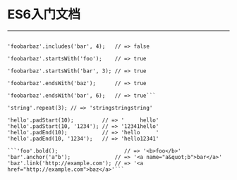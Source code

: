 # ES6入门文档

--------------------------------------
```'foobarbaz'.includes('bar');      // => true

'foobarbaz'.includes('bar', 4);   // => false

'foobarbaz'.startsWith('foo');    // => true

'foobarbaz'.startsWith('bar', 3); // => true

'foobarbaz'.endsWith('baz');      // => true

'foobarbaz'.endsWith('bar', 6);   // => true```

'string'.repeat(3); // => 'stringstringstring'

'hello'.padStart(10);         // => '     hello'
'hello'.padStart(10, '1234'); // => '12341hello'
'hello'.padEnd(10);           // => 'hello     '
'hello'.padEnd(10, '1234');   // => 'hello12341'

```'foo'.bold();                     // => '<b>foo</b>'
'bar'.anchor('a"b');              // => '<a name="a&quot;b">bar</a>'
'baz'.link('http://example.com'); // => '<a href="http://example.com">baz</a>'```
